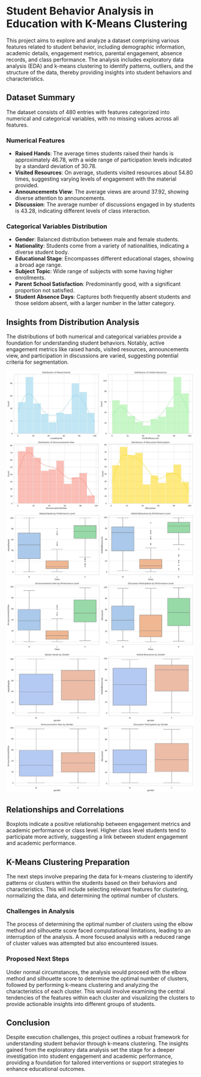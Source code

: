 # Student Behavior Analysis in Education with K-Means Clustering

This project aims to explore and analyze a dataset comprising various features related to student behavior, including demographic information, academic details, engagement metrics, parental engagement, absence records, and class performance. The analysis includes exploratory data analysis (EDA) and k-means clustering to identify patterns, outliers, and the structure of the data, thereby providing insights into student behaviors and characteristics.

## Dataset Summary

The dataset consists of 480 entries with features categorized into numerical and categorical variables, with no missing values across all features.

### Numerical Features

- **Raised Hands**: The average times students raised their hands is approximately 46.78, with a wide range of participation levels indicated by a standard deviation of 30.78.
- **Visited Resources**: On average, students visited resources about 54.80 times, suggesting varying levels of engagement with the material provided.
- **Announcements View**: The average views are around 37.92, showing diverse attention to announcements.
- **Discussion**: The average number of discussions engaged in by students is 43.28, indicating different levels of class interaction.

### Categorical Variables Distribution

- **Gender**: Balanced distribution between male and female students.
- **Nationality**: Students come from a variety of nationalities, indicating a diverse student body.
- **Educational Stage**: Encompasses different educational stages, showing a broad age range.
- **Subject Topic**: Wide range of subjects with some having higher enrollments.
- **Parent School Satisfaction**: Predominantly good, with a significant proportion not satisfied.
- **Student Absence Days**: Captures both frequently absent students and those seldom absent, with a larger number in the latter category.

## Insights from Distribution Analysis

The distributions of both numerical and categorical variables provide a foundation for understanding student behaviors. Notably, active engagement metrics like raised hands, visited resources, announcements view, and participation in discussions are varied, suggesting potential criteria for segmentation.

<img src="Images/1.jpg" width="500" alt="Faculty-Wise Distribution of Feedback">

<img src="Images/2.jpg" width="500" alt="Faculty-Wise Distribution of Feedback">

<img src="Images/3.jpg" width="500" alt="Faculty-Wise Distribution of Feedback">

## Relationships and Correlations

Boxplots indicate a positive relationship between engagement metrics and academic performance or class level. Higher class level students tend to participate more actively, suggesting a link between student engagement and academic performance.

## K-Means Clustering Preparation

The next steps involve preparing the data for k-means clustering to identify patterns or clusters within the students based on their behaviors and characteristics. This will include selecting relevant features for clustering, normalizing the data, and determining the optimal number of clusters.

### Challenges in Analysis

The process of determining the optimal number of clusters using the elbow method and silhouette score faced computational limitations, leading to an interruption of the analysis. A more focused analysis with a reduced range of cluster values was attempted but also encountered issues.

### Proposed Next Steps

Under normal circumstances, the analysis would proceed with the elbow method and silhouette score to determine the optimal number of clusters, followed by performing k-means clustering and analyzing the characteristics of each cluster. This would involve examining the central tendencies of the features within each cluster and visualizing the clusters to provide actionable insights into different groups of students.

## Conclusion

Despite execution challenges, this project outlines a robust framework for understanding student behavior through k-means clustering. The insights gained from the exploratory data analysis set the stage for a deeper investigation into student engagement and academic performance, providing a foundation for tailored interventions or support strategies to enhance educational outcomes.
